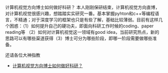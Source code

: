 计算机视觉方向博士如何做好科研？
本人刚刚保研结束，计算机视觉方向直博，对计算机视觉很感兴趣，想踏踏实实研究一番。基本掌握pyhton和c++等编程语言，不精通；对于深度学习的框架也只是有些了解，基础比较薄弱。目前有这样几个困惑：（1）如何提升自己的硬功夫，即面向科研工作时候的coding、paper reading等 （2）如何对计算机视觉这一领域有good idea，当前研究热点，新的思路可以有哪些渠道获得（3）博士可分为哪些阶段，即哪一阶段需要做哪些准备。

还请各位大神指教


- [计算机视觉方向博士如何做好科研？](https://www.zhihu.com/question/67257036)
